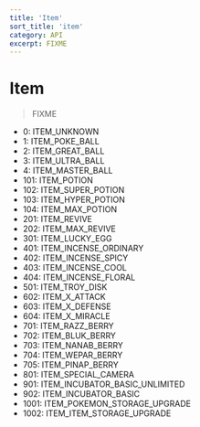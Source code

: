 ```yaml
---
title: 'Item'
sort_title: 'item'
category: API
excerpt: FIXME
---
```


# Item

> FIXME

- 0: ITEM_UNKNOWN
- 1: ITEM_POKE_BALL
- 2: ITEM_GREAT_BALL
- 3: ITEM_ULTRA_BALL
- 4: ITEM_MASTER_BALL
- 101: ITEM_POTION
- 102: ITEM_SUPER_POTION
- 103: ITEM_HYPER_POTION
- 104: ITEM_MAX_POTION
- 201: ITEM_REVIVE
- 202: ITEM_MAX_REVIVE
- 301: ITEM_LUCKY_EGG
- 401: ITEM_INCENSE_ORDINARY
- 402: ITEM_INCENSE_SPICY
- 403: ITEM_INCENSE_COOL
- 404: ITEM_INCENSE_FLORAL
- 501: ITEM_TROY_DISK
- 602: ITEM_X_ATTACK
- 603: ITEM_X_DEFENSE
- 604: ITEM_X_MIRACLE
- 701: ITEM_RAZZ_BERRY
- 702: ITEM_BLUK_BERRY
- 703: ITEM_NANAB_BERRY
- 704: ITEM_WEPAR_BERRY
- 705: ITEM_PINAP_BERRY
- 801: ITEM_SPECIAL_CAMERA
- 901: ITEM_INCUBATOR_BASIC_UNLIMITED
- 902: ITEM_INCUBATOR_BASIC
- 1001: ITEM_POKEMON_STORAGE_UPGRADE
- 1002: ITEM_ITEM_STORAGE_UPGRADE
